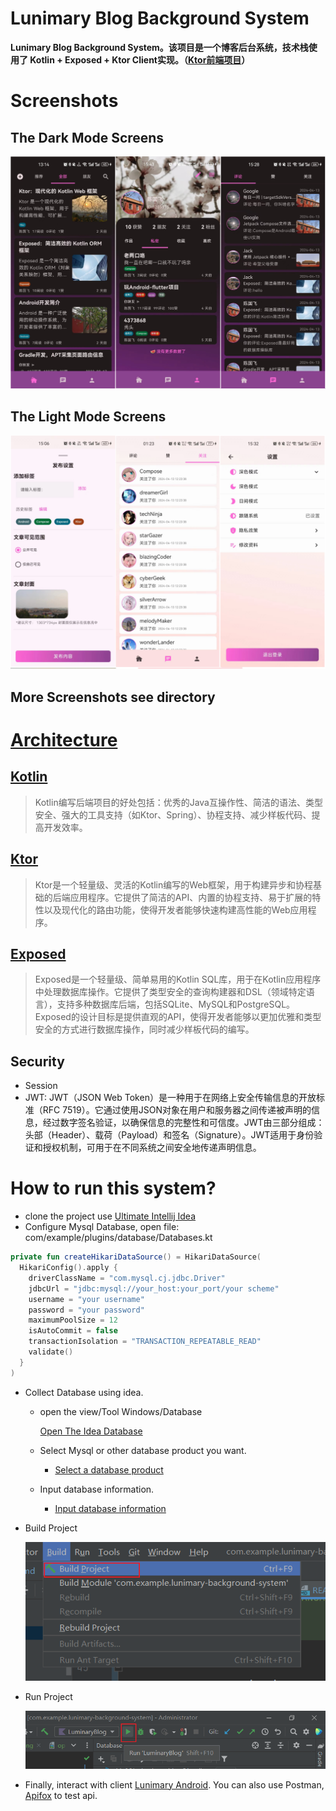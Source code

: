 Lunimary Blog Background System
==================

**Lunimary Blog Background System。该项目是一个博客后台系统，技术栈使用了 Kotlin + Exposed + Ktor Client实现。（[Ktor前端项目](https://github.com/cenguofei/Luminary-android)）**

# Screenshots

## The Dark Mode Screens
![The top level screens, show you home, message and settings screens](docs/images/dark.png)

## The Light Mode Screens
![The other screens](docs/images/light.png)

## More Screenshots see directory <a href ="https://github.com/cenguofei/Luminary-android/tree/main/docs/images">

# Architecture

## [Kotlin](https://kotlinlang.org/)
> Kotlin编写后端项目的好处包括：优秀的Java互操作性、简洁的语法、类型安全、强大的工具支持（如Ktor、Spring）、协程支持、减少样板代码、提高开发效率。

## [Ktor](https://ktor.io/docs/welcome.html)
> Ktor是一个轻量级、灵活的Kotlin编写的Web框架，用于构建异步和协程基础的后端应用程序。它提供了简洁的API、内置的协程支持、易于扩展的特性以及现代化的路由功能，使得开发者能够快速构建高性能的Web应用程序。

## [Exposed](https://github.com/JetBrains/Exposed)
> Exposed是一个轻量级、简单易用的Kotlin SQL库，用于在Kotlin应用程序中处理数据库操作。它提供了类型安全的查询构建器和DSL（领域特定语言），支持多种数据库后端，包括SQLite、MySQL和PostgreSQL。Exposed的设计目标是提供直观的API，使得开发者能够以更加优雅和类型安全的方式进行数据库操作，同时减少样板代码的编写。

## Security
- Session
- JWT: JWT（JSON Web Token）是一种用于在网络上安全传输信息的开放标准（RFC 7519）。它通过使用JSON对象在用户和服务器之间传递被声明的信息，经过数字签名验证，以确保信息的完整性和可信度。JWT由三部分组成：头部（Header）、载荷（Payload）和签名（Signature）。JWT适用于身份验证和授权机制，可用于在不同系统之间安全地传递声明信息。

# How to run this system?
- clone the project use [Ultimate Intellij Idea](https://www.jetbrains.com/zh-cn/idea/download)
- Configure Mysql Database, open file: com/example/plugins/database/Databases.kt
```kotlin
private fun createHikariDataSource() = HikariDataSource(
  HikariConfig().apply {
    driverClassName = "com.mysql.cj.jdbc.Driver"
    jdbcUrl = "jdbc:mysql://your_host:your_port/your scheme"
    username = "your username"
    password = "your password"
    maximumPoolSize = 12
    isAutoCommit = false
    transactionIsolation = "TRANSACTION_REPEATABLE_READ"
    validate()
  }
)
```
- Collect Database using idea.
  - open the view/Tool Windows/Database
  
    [Open The Idea Database](docs/images/open_db.png)

  - Select Mysql or other database product you want.

    - [Select a database product](docs/images/select_mysql.png)
  
  - Input database information.
  
    - [Input database information](docs/images/configure_db.png)

- Build Project

  ![Build project](docs/images/build.png)

- Run Project

  ![How to run project](docs/images/run.png)

- Finally, interact with client [Lunimary Android](https://github.com/cenguofei/Luminary-android). You can also use Postman, [Apifox](https://apifox.com/) to test api.
